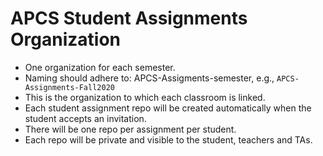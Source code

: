 # APCS Student Assignments Organization

* One organization for each semester.
* Naming should adhere to: APCS-Assigments-semester, e.g., `APCS-Assignments-Fall2020` 
* This is the organization to which each classroom is linked.
* Each student assignment repo will be created automatically when the student accepts an invitation.
* There will be one repo per assignment per student.
* Each repo will be private and visible to the student, teachers and TAs.
